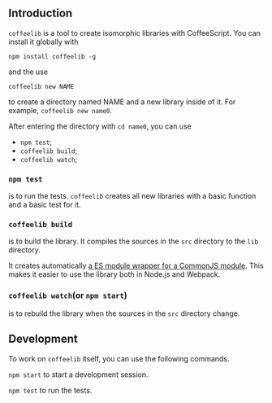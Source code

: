 ## Introduction

`coffeelib` is a tool to create isomorphic libraries with CoffeeScript. You can install it globally with

```
npm install coffeelib -g
```

and the use

```
coffeelib new NAME
```

to create a directory named NAME and a new library inside of it. For example, `coffeelib new name0`.

After entering the directory with `cd name0`, you can use

- `npm test`;
- `coffeelib build`;
- `coffeelib watch`;

### `npm test`

is to run the tests. `coffeelib` creates all new libraries with a basic function and a basic test for it.

### `coffeelib build`

is to build the library. It compiles the sources in the `src` directory to the `lib` directory.

It creates automatically [a ES module wrapper for a CommonJS module][wrapper]. This makes it easier to use the library both in Node.js and Webpack.

[wrapper]: https://nodejs.org/api/packages.html#packages_writing_dual_packages_while_avoiding_or_minimizing_hazards

### `coffeelib watch`(or `npm start`)

is to rebuild the library when the sources in the `src` directory change.

## Development

To work on `coffeelib` itself, you can use the following commands.

`npm start` to start a development session.

`npm test` to run the tests.
